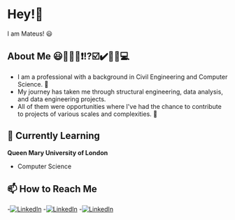 # Hey!👋

I am Mateus! 😃

## About Me 😃📖📝❌❗⁉️☑️✔️💭💡💻
- I am a professional with a background in Civil Engineering and Computer Science. 📝
- My journey has taken me through structural engineering, data analysis, and data engineering projects. 
- All of them were opportunities where I've had the chance to contribute to projects of various scales and complexities. 💯

## 🌱 Currently Learning
**Queen Mary University of London**
- Computer Science

## 📫 How to Reach Me
-[![LinkedIn](https://github.com/mmateus-fc/readme_files/blob/main/images/linkedin_icon.png)](https://www.linkedin.com/in/mateus-f-c)
-[![LinkedIn](linkedin_icon.png)](https://www.linkedin.com/in/mateus-f-c)
-[![LinkedIn](https://github.com/mmateus-fc/readme_files/blob/main/linkedin_icon.png)](https://www.linkedin.com/in/mateus-f-c)

<!---
mmateus-fc/mmateus-fc is a ✨ special ✨ repository because its `README.md` (this file) appears on your GitHub profile.
You can click the Preview link to take a look at your changes.
--->
